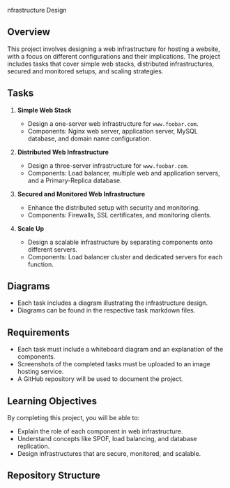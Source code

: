 nfrastructure Design

## Overview
This project involves designing a web infrastructure for hosting a website, with a focus on different configurations and their implications. The project includes tasks that cover simple web stacks, distributed infrastructures, secured and monitored setups, and scaling strategies.

## Tasks
1. **Simple Web Stack**
   - Design a one-server web infrastructure for `www.foobar.com`.
   - Components: Nginx web server, application server, MySQL database, and domain name configuration.

2. **Distributed Web Infrastructure**
   - Design a three-server infrastructure for `www.foobar.com`.
   - Components: Load balancer, multiple web and application servers, and a Primary-Replica database.

3. **Secured and Monitored Web Infrastructure**
   - Enhance the distributed setup with security and monitoring.
   - Components: Firewalls, SSL certificates, and monitoring clients.

4. **Scale Up**
   - Design a scalable infrastructure by separating components onto different servers.
   - Components: Load balancer cluster and dedicated servers for each function.

## Diagrams
- Each task includes a diagram illustrating the infrastructure design.
- Diagrams can be found in the respective task markdown files.

## Requirements
- Each task must include a whiteboard diagram and an explanation of the components.
- Screenshots of the completed tasks must be uploaded to an image hosting service.
- A GitHub repository will be used to document the project.

## Learning Objectives
By completing this project, you will be able to:
- Explain the role of each component in web infrastructure.
- Understand concepts like SPOF, load balancing, and database replication.
- Design infrastructures that are secure, monitored, and scalable.

## Repository Structure
